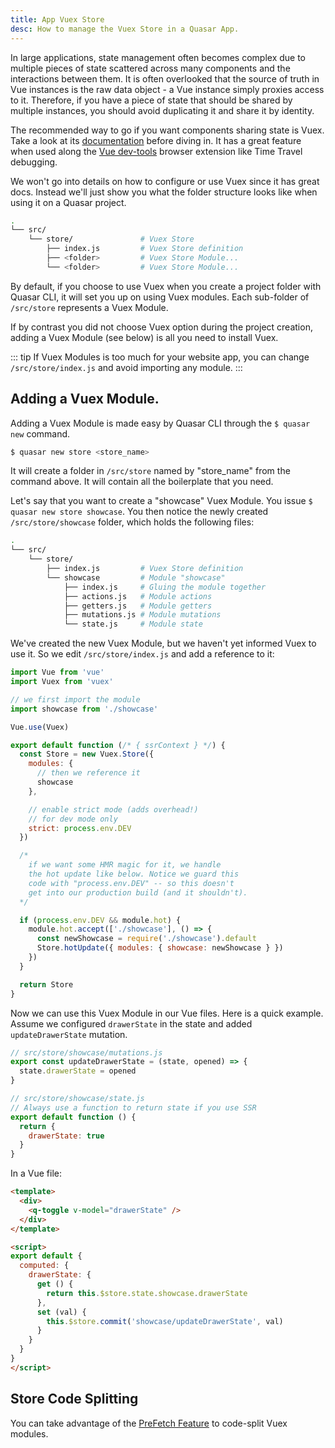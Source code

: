 ```yaml
---
title: App Vuex Store
desc: How to manage the Vuex Store in a Quasar App.
---
```

In large applications, state management often becomes complex due to multiple pieces of state scattered across many components and the interactions between them. It is often overlooked that the source of truth in Vue instances is the raw data object - a Vue instance simply proxies access to it. Therefore, if you have a piece of state that should be shared by multiple instances, you should avoid duplicating it and share it by identity.

The recommended way to go if you want components sharing state is Vuex. Take a look at its [documentation](https://vuex.vuejs.org/) before diving in. It has a great feature when used along the [Vue dev-tools](https://github.com/vuejs/vue-devtools) browser extension like Time Travel debugging.

We won't go into details on how to configure or use Vuex since it has great docs. Instead we'll just show you what the folder structure looks like when using it on a Quasar project.

```bash
.
└── src/
    └── store/               # Vuex Store
        ├── index.js         # Vuex Store definition
        ├── <folder>         # Vuex Store Module...
        └── <folder>         # Vuex Store Module...
```

By default, if you choose to use Vuex when you create a project folder with Quasar CLI, it will set you up on using Vuex modules. Each sub-folder of `/src/store` represents a Vuex Module.

If by contrast you did not choose Vuex option during the project creation, adding a Vuex Module (see below) is all you need to install Vuex.

::: tip
If Vuex Modules is too much for your website app, you can change `/src/store/index.js` and avoid importing any module.
:::

## Adding a Vuex Module.
Adding a Vuex Module is made easy by Quasar CLI through the `$ quasar new` command.

```bash
$ quasar new store <store_name>
```

It will create a folder in `/src/store` named by "store_name" from the command above. It will contain all the boilerplate that you need.

Let's say that you want to create a "showcase" Vuex Module. You issue `$ quasar new store showcase`. You then notice the newly created `/src/store/showcase` folder, which holds the following files:

```bash
.
└── src/
    └── store/
        ├── index.js         # Vuex Store definition
        └── showcase         # Module "showcase"
            ├── index.js     # Gluing the module together
            ├── actions.js   # Module actions
            ├── getters.js   # Module getters
            ├── mutations.js # Module mutations
            └── state.js     # Module state
```

We've created the new Vuex Module, but we haven't yet informed Vuex to use it. So we edit `/src/store/index.js` and add a reference to it:

```js
import Vue from 'vue'
import Vuex from 'vuex'

// we first import the module
import showcase from './showcase'

Vue.use(Vuex)

export default function (/* { ssrContext } */) {
  const Store = new Vuex.Store({
    modules: {
      // then we reference it
      showcase
    },

    // enable strict mode (adds overhead!)
    // for dev mode only
    strict: process.env.DEV
  })

  /*
    if we want some HMR magic for it, we handle
    the hot update like below. Notice we guard this
    code with "process.env.DEV" -- so this doesn't
    get into our production build (and it shouldn't).
  */

  if (process.env.DEV && module.hot) {
    module.hot.accept(['./showcase'], () => {
      const newShowcase = require('./showcase').default
      Store.hotUpdate({ modules: { showcase: newShowcase } })
    })
  }

  return Store
}
```

Now we can use this Vuex Module in our Vue files. Here is a quick example. Assume we configured `drawerState` in the state and added `updateDrawerState` mutation.

```js
// src/store/showcase/mutations.js
export const updateDrawerState = (state, opened) => {
  state.drawerState = opened
}

// src/store/showcase/state.js
// Always use a function to return state if you use SSR
export default function () {
  return {
    drawerState: true
  }
}
```

In a Vue file:
```html
<template>
  <div>
    <q-toggle v-model="drawerState" />
  </div>
</template>

<script>
export default {
  computed: {
    drawerState: {
      get () {
        return this.$store.state.showcase.drawerState
      },
      set (val) {
        this.$store.commit('showcase/updateDrawerState', val)
      }
    }
  }
}
</script>
```

## Store Code Splitting
You can take advantage of the [PreFetch Feature](/quasar-cli/prefetch-feature#Store-Code-Splitting) to code-split Vuex modules.
